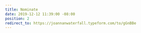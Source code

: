 ```yaml
---
title: Nominate
date: 2019-12-12 11:39:00 -08:00
position: 2
redirect_to: https://joannanwaterfall.typeform.com/to/gGnBBe
---
```


